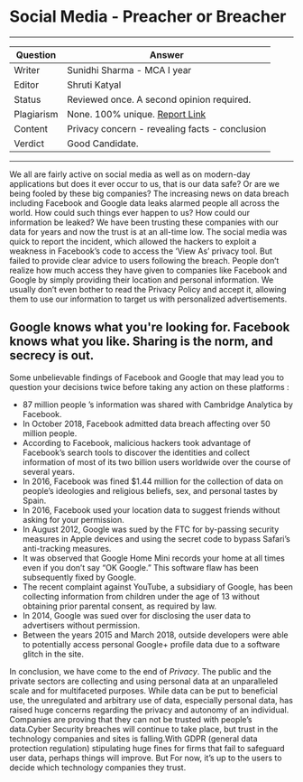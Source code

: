 # Social Media - Preacher or Breacher

---

| Question   | Answer                                                                    |
| ---------- | ------------------------------------------------------------------------- |
| Writer     | Sunidhi Sharma - MCA I year                                               |
| Editor     | Shruti Katyal                                                             |
| Status     | Reviewed once. A second opinion required.                                 |
| Plagiarism | None. 100% unique. [Report Link](./plag-reports/plag-social-media-v1.pdf) |
| Content    | Privacy concern - revealing facts - conclusion                            |
| Verdict    | Good Candidate.                                                           |

---

We all are fairly active on social media as well as on modern-day applications but does it ever occur to us, that is our data safe? Or are we being fooled by these big companies?
The increasing news on data breach including Facebook and Google data leaks alarmed people all across the world. How could such things ever happen to us? How could our information be leaked?
We have been trusting these companies with our data for years and now the trust is at an all-time low.
The social media was quick to report the incident, which allowed the hackers to exploit a weakness in Facebook’s code to access the ‘View As’ privacy tool. But failed to provide clear advice to users following the breach.
People don’t realize how much access they have given to companies like Facebook and Google by simply providing their location and personal information. We usually don’t even bother to read the Privacy Policy and accept it, allowing them to use our information to target us with personalized advertisements.

## Google knows what you're looking for. Facebook knows what you like. Sharing is the norm, and secrecy is out.

Some unbelievable findings of Facebook and Google that may lead you to question your decisions twice before taking any action on these platforms :

- 87 million people ’s information was shared with Cambridge Analytica by Facebook.
- In October 2018, Facebook admitted data breach affecting over 50 million people.
- According to Facebook, malicious hackers took advantage of Facebook’s search tools to discover the identities and collect information of most of its two billion users worldwide over the course of several years.
- In 2016, Facebook was fined \$1.44 million for the collection of data on people’s ideologies and religious beliefs, sex, and personal tastes by Spain.
- In 2016, Facebook used your location data to suggest friends without asking for your permission.
- In August 2012, Google was sued by the FTC for by-passing security measures in Apple devices and using the secret code to bypass Safari’s anti-tracking measures.
- It was observed that Google Home Mini records your home at all times even if you don’t say “OK Google.” This software flaw has been subsequently fixed by Google.
- The recent complaint against YouTube, a subsidiary of Google, has been collecting information from children under the age of 13 without obtaining prior parental consent, as required by law.
- In 2014, Google was sued over for disclosing the user data to advertisers without permission.
- Between the years 2015 and March 2018, outside developers were able to potentially access personal Google+ profile data due to a software glitch in the site.

In conclusion, we have come to the end of _Privacy_. The public and the private sectors are collecting and using personal data at an unparalleled scale and for multifaceted purposes. While data can be put to beneficial use, the unregulated and arbitrary use of data, especially personal data, has raised huge concerns regarding the privacy and autonomy of an individual.
Companies are proving that they can not be trusted with people’s data.Cyber Security breaches will continue to take place, but trust in the technology companies and sites is falling.With GDPR (general data protection regulation) stipulating huge fines for firms that fail to safeguard user data, perhaps things will improve. But For now, it’s up to the users to decide which technology companies they trust.
